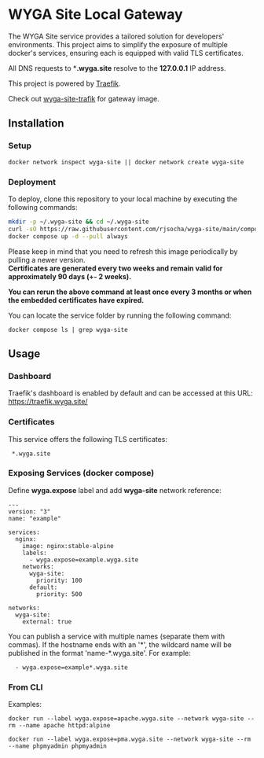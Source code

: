 # WYGA Site Local Gateway

The WYGA Site service provides a tailored solution for developers' environments. This project aims to simplify the exposure of multiple docker's services, ensuring each is equipped with valid TLS certificates.

All DNS requests to ***.wyga.site** resolve to the **127.0.0.1** IP address.

This project is powered by [Traefik](https://traefik.io/traefik/).

Check out [wyga-site-trafik](https://github.com/rjsocha/wyga-site-traefik) for gateway image.

## Installation

### Setup

  ```
  docker network inspect wyga-site || docker network create wyga-site
  ```

### Deployment

To deploy, clone this repository to your local machine by executing the following commands:

  ```bash
  mkdir -p ~/.wyga-site && cd ~/.wyga-site
  curl -sO https://raw.githubusercontent.com/rjsocha/wyga-site/main/compose.yaml
  docker compose up -d --pull always
  ```

Please keep in mind that you need to refresh this image periodically by pulling a newer version.\
**Certificates are generated every two weeks and remain valid for approximately 90 days (+- 2 weeks).**

**You can rerun the above command at least once every 3 months or when the embedded certificates have expired.**

You can locate the service folder by running the following command:

```
docker compose ls | grep wyga-site
```

## Usage

### Dashboard

  Traefik's dashboard is enabled by default and can be accessed at this URL: https://traefik.wyga.site/

### Certificates

  This service offers the following TLS certificates:

  ```
   *.wyga.site
  ```

### Exposing Services (docker compose)

  Define **wyga.expose** label and add **wyga-site** network reference:

  ```
  ---
  version: "3"
  name: "example"

  services:
    nginx:
      image: nginx:stable-alpine
      labels:
        - wyga.expose=example.wyga.site
      networks:
        wyga-site:
          priority: 100
        default:
          priority: 500

  networks:
    wyga-site:
      external: true
  ```

  You can publish a service with multiple names (separate them with commas). If the hostname ends with an '\*', the wildcard name will be published in the format 'name-\*.wyga.site'. For example:

```
  - wyga.expose=example*.wyga.site
```

### From CLI

  Examples:

  ```
  docker run --label wyga.expose=apache.wyga.site --network wyga-site --rm --name apache httpd:alpine
  ```

  ```
  docker run --label wyga.expose=pma.wyga.site --network wyga-site --rm --name phpmyadmin phpmyadmin
  ```
